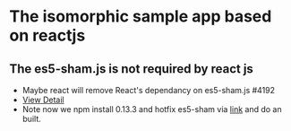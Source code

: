 # The isomorphic sample app based on reactjs

## The es5-sham.js is not required by react js
- Maybe react will remove React's dependancy on es5-sham.js #4192
- [View Detail](https://github.com/dantman/react/commit/05f6ab2cc80dc5343653d150b34ff8efdd2504fa)
- Note now we npm install 0.13.3 and hotfix es5-sham via [link](https://github.com/dantman/react/commit/05f6ab2cc80dc5343653d150b34ff8efdd2504fa) and do an built.

